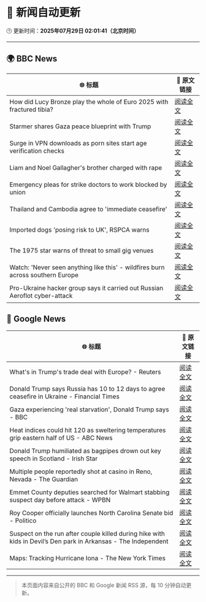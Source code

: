 # 🧠 新闻自动更新

🕒 更新时间：**2025年07月29日 02:01:41（北京时间）**

---

## 🌍 BBC News

| 🌐 标题 | 🔗 原文链接 |
|--------|-------------|
| How did Lucy Bronze play the whole of Euro 2025 with fractured tibia? | [阅读全文](https://www.bbc.com/sport/football/articles/c4g0q0jw9v6o?at_medium=RSS&at_campaign=rss) |
| Starmer shares Gaza peace blueprint with Trump | [阅读全文](https://www.bbc.com/news/articles/cly6zgyy0wjo?at_medium=RSS&at_campaign=rss) |
| Surge in VPN downloads as porn sites start age verification checks | [阅读全文](https://www.bbc.com/news/articles/cn72ydj70g5o?at_medium=RSS&at_campaign=rss) |
| Liam and Noel Gallagher's brother charged with rape | [阅读全文](https://www.bbc.com/news/articles/cr4exd0yx90o?at_medium=RSS&at_campaign=rss) |
| Emergency pleas for strike doctors to work blocked by union | [阅读全文](https://www.bbc.com/news/articles/cd0dz70zmx3o?at_medium=RSS&at_campaign=rss) |
| Thailand and Cambodia agree to 'immediate ceasefire' | [阅读全文](https://www.bbc.com/news/articles/c5yl9l60e3no?at_medium=RSS&at_campaign=rss) |
| Imported dogs 'posing risk to UK', RSPCA warns | [阅读全文](https://www.bbc.com/news/articles/cpwq40vjw8lo?at_medium=RSS&at_campaign=rss) |
| The 1975 star warns of threat to small gig venues | [阅读全文](https://www.bbc.com/news/articles/c70xwr9lg2po?at_medium=RSS&at_campaign=rss) |
| Watch: 'Never seen anything like this' - wildfires burn across southern Europe | [阅读全文](https://www.bbc.com/news/videos/c23pk70mz13o?at_medium=RSS&at_campaign=rss) |
| Pro-Ukraine hacker group says it carried out Russian Aeroflot cyber-attack | [阅读全文](https://www.bbc.com/news/articles/c87e0ydy3d4o?at_medium=RSS&at_campaign=rss) |

## 📰 Google News

| 🌐 标题 | 🔗 原文链接 |
|--------|-------------|
| What's in Trump's trade deal with Europe? - Reuters | [阅读全文](https://news.google.com/rss/articles/CBMiowFBVV95cUxPbnNFdFR0Wlh0SktPTHVBaTlSSXRDYkpYWEdjY3VPRUJsY1JTc2xuTVBQa080ZlF5SnFCZ0JsYnA0X1F0QVdqWXo4bW1IeDdqMGQzdGJBMFRTTGtxb2Y4cjdfY1dqdnJ4TXVURFZVOUVPT3ltYW1la2hvQ0Fhd1NsUjdjTktReEtjR0RZSzI4bmsyNHFRSE5lVVZjOUVaRC0wUGNv?oc=5) |
| Donald Trump says Russia has 10 to 12 days to agree ceasefire in Ukraine - Financial Times | [阅读全文](https://news.google.com/rss/articles/CBMicEFVX3lxTFBwTWFYVmZ0dXBYb3hrdmFLV0JEQ2NnMHVJWlZFa0lzT3NzWTVFSy0xY0ZYZTUzQVBGQXhzVEEyeE9XeTVDVnFVOVlMOEZBcXhjQ0N2eEFidG1WNWMyOFh0MmF3elJIa1Z3bjAyTXdYd2c?oc=5) |
| Gaza experiencing 'real starvation', Donald Trump says - BBC | [阅读全文](https://news.google.com/rss/articles/CBMiWkFVX3lxTFBsdUx3a3lnQUVGNGl5Yk1yVGJ5ZDJSNzZCc1J3NF9UWVVmYlRfTFpUcFlWR3JQZ2VIRVpJMXU3R1BuMS15SHZXSDdXNy00LXljcWtRUVZFZEV5d9IBX0FVX3lxTE1WZ2JkSnVucURkNUtud0lzLXg3cndfQXphaGRjLTN3eXJlblNueWFWbm1jSkJwZnNGbWRDSVNlMm94b1ZHVWRaVm04cXNkeFJNbXVBeTJxQndQaEowUFFn?oc=5) |
| Heat indices could hit 120 as sweltering temperatures grip eastern half of US - ABC News | [阅读全文](https://news.google.com/rss/articles/CBMimgFBVV95cUxOX3g4OFIwbHZDSkpGcGlWYm84M2dPcHZFQVkxNldZeHhMQndmQldQN1I2b2V1SVprc3pCc3puajhqaVlWWk94RmU4eW1lemVSQ3FQbmNGdGxjOVFNSmZkYk5OWFM3dXJuejRYMzRBS0h0TUUwU19UMjdONWlMdjNybG40RjhsbC0yTTNMb1AzY0ZCdU5JMHY5NVl30gGfAUFVX3lxTFBCRy1JVnVqejNuU2hiaUhJeVVQZnlQWmZhem1renF4cUphcXNnOC1IaGkyOXhvOHQxTHBqVlZIS3dUdUNhd2p4MkxZbjVja0k5VEhPcmVtdWlVU0RRZGtBYlBjenNzSGRMNjlaVWNVT1FybFVycmlkc0lFcXItcng1Rm9oVk1DNkw4enpfMUNieDJMSFNNeDd6ZktwRURxWQ?oc=5) |
| Donald Trump humiliated as bagpipes drown out key speech in Scotland - Irish Star | [阅读全文](https://news.google.com/rss/articles/CBMijwFBVV95cUxObWhkX0xmVXY0WHp6TGRtUlRBQzh1bFk5QzQ1d242T0JBcVhBQ3V1VVZmQzRaLTNmQ0lJVzVPT1ZuZ1J6WDg2eGFwb085NzlnOVB1ZjJIU1dERzd1aUptOWE2RVhXbUJLNnhSU0lLbUFWV0h1SHZobUVrSFhmWC1kZGlCemZhdWoyMjJBQU0tWQ?oc=5) |
| Multiple people reportedly shot at casino in Reno, Nevada - The Guardian | [阅读全文](https://news.google.com/rss/articles/CBMigAFBVV95cUxPTWd6MWJQU0MtcHpvd2tlRnhJNlBSeXlTOU9OYUpLdjRBVTJtZXhXdlV1OXpQQVA3dFhvRG5IZGdLc1pCU01PNTdDS2tCMkVYQjVYTlVhN0Vpd3FRcVhHVFBXb2M4aFd3RGs4dm5NRFF4aEVHZHZvbm1DNzFhRnFoQw?oc=5) |
| Emmet County deputies searched for Walmart stabbing suspect day before attack - WPBN | [阅读全文](https://news.google.com/rss/articles/CBMi5gFBVV95cUxPWUIwUlpWb3QxT09XdmZSV1NRRTJZYlNqM2F4dm1aeDVWTWY0MWx1aWdBNm5xbHYwNWk3QU5IelpyMnlXY1NzbklrYURDQlI4cExaZ2JSb1ZIQU1vbWhOTlI5cDZWaTk1UGVRdVRJeXFydnoyN2MwdlJNZi1EMENTVzV2cnlxQWlXZnY1OUg5d0RaWFgxdVMxTk1QVnYyVHpPRHFJbzlEdGNzblN3WURDT1JvMEJ0NU56aU51MzR3cGVWaEo3dTNpQkd1UVpEQ2hXMXpBN1NEZnhLU0dYRDhCOWQwaEswZw?oc=5) |
| Roy Cooper officially launches North Carolina Senate bid - Politico | [阅读全文](https://news.google.com/rss/articles/CBMilgFBVV95cUxQLUFFczZVcnBEcUZfbWZGY25uODJyblV2UWdubm80TjJXVGJzWkJiY1FxamktamRjUmxpZTJXbzlLOVZRZmlydnllcjljUHpNTG54VlozWlNONEFQRXdLQzhEazJYeTNkRDZwc2tXOVJjTklsZzlFeGpxcmVNeFBEd284VDg4ajlCai1SOGs2MHRwNWJiTWc?oc=5) |
| Suspect on the run after couple killed during hike with kids in Devil’s Den park in Arkansas - The Independent | [阅读全文](https://news.google.com/rss/articles/CBMipAFBVV95cUxPNnhtUndNQUV2OHF0eFlWWDBDVmFKM1ItVHRMdm1qaTM2OTJrTlVBbXdTQll5UXVPTDFpeElDZTFOaVhCR2lSRkFjYUhkWHJ1ZFJGWXA4UGNNNVEwcXJXXzdLNWpCSlgwRWp0WURSZnZUdFdDSnpUaGx5eU93bFhsRTc5M3F0WWE0WlRUQ1ZUd1hycWhYc2VOdm1wbHQ1SDRNZGR3cA?oc=5) |
| Maps: Tracking Hurricane Iona - The New York Times | [阅读全文](https://news.google.com/rss/articles/CBMikAFBVV95cUxPaEZ4UUZtczU4cnRPaFFkdDRWMnFkQWhvR1dhSkhScU94QWllRmtMOXBneFdQbTRwMTFvNm5GeHdGa3lKVjdOTHlhOUNBTTJIbzVxS1NpbzJVczJxSWJFUE9kQWwzeVZrUlFjU1cwdTJQRTFnUTdlYkduNjRTVGZEd1FaVGxnUUxVZndLZ05xZF8?oc=5) |

---
> 本页面内容来自公开的 BBC 和 Google 新闻 RSS 源，每 10 分钟自动更新。